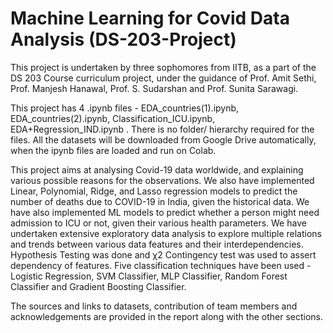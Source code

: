 # Machine Learning for Covid Data Analysis (DS-203-Project)
This project is undertaken by three sophomores from IITB, as a part of the DS 203 Course curriculum project, under the guidance of Prof. Amit Sethi, Prof. Manjesh Hanawal, Prof. S. Sudarshan and Prof. Sunita Sarawagi. 

This project has 4 .ipynb files - EDA_countries(1).ipynb, EDA_countries(2).ipynb,  Classification_ICU.ipynb,  EDA+Regression_IND.ipynb    . 
There is no folder/ hierarchy required for the files. All the datasets will be downloaded from Google Drive automatically, when the ipynb files are loaded and run on Colab. 

This project aims at analysing Covid-19 data worldwide, and explaining various possible reasons for the observations. We also have implemented Linear, Polynomial, Ridge, and Lasso regression models to predict the number of deaths due to COVID-19 in India, given the historical data. We have also implemented ML models to predict whether a person might need admission to ICU or not, given their various health parameters. We have undertaken extensive exploratory data analysis to explore multiple relations and trends between various data features and their interdependencies. Hypothesis Testing was done and χ2  Contingency test was used to assert dependency of features. Five classification techniques have been used - 
Logistic Regression, SVM Classifier, MLP Classifier, Random Forest Classifier and Gradient Boosting Classifier. 


The sources and links to datasets, contribution of team members and acknowledgements are provided in the report along with the other sections. 
